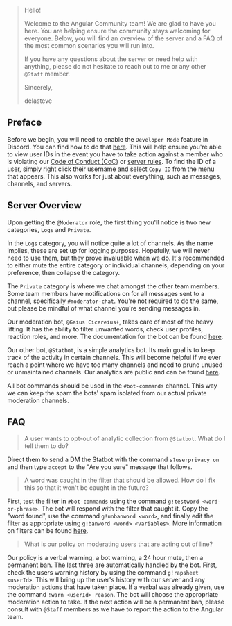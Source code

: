 > Hello!
>
> Welcome to the Angular Community team! We are glad to have you here. You are
> helping ensure the community stays welcoming for everyone. Below, you will
> find an overview of the server and a FAQ of the most common scenarios you will
> run into.
>
> If you have any questions about the server or need help with anything, please
> do not hesitate to reach out to me or any other `@Staff` member.
>
> Sincerely,
>
> delasteve

## Preface

Before we begin, you will need to enable the `Developer Mode` feature in
Discord. You can find how to do that [here][discord-developer-mode]. This will
help ensure you're able to view user IDs in the event you have to take action
against a member who is violating our
[Code of Conduct (CoC)](../CODE_OF_CONDUCT.md) or [server rules](../README.md).
To find the ID of a user, simply right click their username and select `Copy ID`
from the menu that appears. This also works for just about everything, such as
messages, channels, and servers.

## Server Overview

Upon getting the `@Moderator` role, the first thing you'll notice is two new
categories, `Logs` and `Private`.

In the `Logs` category, you will notice quite a lot of channels. As the name
implies, these are set up for logging purposes. Hopefully, we will never need to
use them, but they prove invaluable when we do. It's recommended to either mute
the entire category or individual channels, depending on your preference, then
collapse the category.

The `Private` category is where we chat amongst the other team members. Some
team members have notifications on for all messages sent to a channel,
specifically `#moderator-chat`. You're not required to do the same, but please
be mindful of what channel you're sending messages in.

Our moderation bot, `@Gaius Cicereius+`, takes care of most of the heavy
lifting. It has the ability to filter unwanted words, check user profiles,
reaction roles, and more. The documentation for the bot can be found
[here][gaius-documentation].

Our other bot, `@Statbot`, is a simple analytics bot. Its main goal is to keep
track of the activity in certain channels. This will become helpful if we ever
reach a point where we have too many channels and need to prune unused or
unmaintained channels. Our analytics are public and can be found
[here][statbot-analytics].

All bot commands should be used in the `#bot-commands` channel. This way we can
keep the spam the bots' spam isolated from our actual private moderation
channels.

## FAQ

> A user wants to opt-out of analytic collection from `@Statbot`. What do I tell
> them to do?

Direct them to send a DM the Statbot with the command `s?userprivacy on` and
then type `accept` to the "Are you sure" message that follows.

> A word was caught in the filter that should be allowed. How do I fix this so
> that it won't be caught in the future?

First, test the filter in `#bot-commands` using the command
`g!testword <word-or-phrase>`. The bot will respond with the filter that caught
it. Copy the "word found", use the command `g!unbanword <word>`, and finally
edit the filter as appropriate using `g!banword <word> <variables>`. More
information on filters can be found [here][gaius-ban-word].

> What is our policy on moderating users that are acting out of line?

Our policy is a verbal warning, a bot warning, a 24 hour mute, then a permanent
ban. The last three are automatically handled by the bot. First, check the users
warning history by using the command `g!rapsheet <userId>`. This will bring up
the user's history with our server and any moderation actions that have taken
place. If a verbal was already given, use the command `!warn <userId> reason`.
The bot will choose the appropriate moderation action to take. If the next
action will be a permanent ban, please consult with `@Staff` members as we have
to report the action to the Angular team.

<!--
References
-->

[discord-developer-mode]:
  https://support.discord.com/hc/en-us/articles/206346498-Where-can-I-find-my-User-Server-Message-ID-
[gaius-documentation]: https://docs.gaiusbot.me/books/gaius
[gaius-ban-word]: https://docs.gaiusbot.me/books/gaius/page/banned-words
[statbot-analytics]: https://statbot.net/dashboard/748677963142135818
